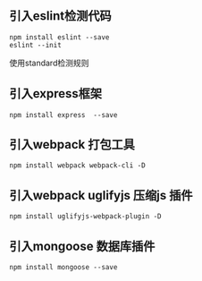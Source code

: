 ## 引入eslint检测代码
```
npm install eslint --save
eslint --init 
```
使用standard检测规则

## 引入express框架 
```
npm install express  --save
```

## 引入webpack 打包工具
```
npm install webpack webpack-cli -D
```
## 引入webpack uglifyjs 压缩js 插件
```
npm install uglifyjs-webpack-plugin -D
```
## 引入mongoose 数据库插件
```
npm install mongoose --save
```